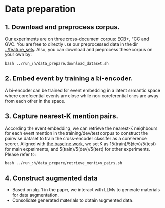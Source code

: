 # Data preparation 
## 1. Download and preprocess corpus.
Our experiments are on three cross-document corpus: ECB+, FCC and GVC.
You are free to directly use our preprocessed data in the dir [../feature_sets](https://github.com/Danield21/Rationale4CDECR/tree/main/feature_sets). Also, you can download and preprocess these corpus on your own by:
```
bash ../run_sh/data_prepare/download_dataset.sh 
``` 

## 2. Embed event by training a bi-encoder.
A bi-encoder can be trained for event embedding in a latent semantic space where coreferential events are close while non-coreferential ones are away from each other in the space.


## 3. Capture nearest-K mention pairs.   
According the event embedding, we can retrieve the nearest-K neighbours for each event mention in the training/dev/test corpus to construct the pairwise dataset to train the cross-encoder classifer as a coreference scorer. Aligned with [the baseline work](https://aclanthology.org/2021.emnlp-main.106.pdf), we set K as 15(train)/5(dev)/5(test) for main experiments, and 5(train)/5(dev)/5(test) for other experiments. Please refer to:
```
bash ../run_sh/data_prepare/retrieve_mention_pairs.sh
```


## 4. Construct augmented data
  - Based on alg. 1 in the paper, we interact with LLMs to generate materials for data augmentation.
  -  Consolidate generated materials to obtain augmented data.